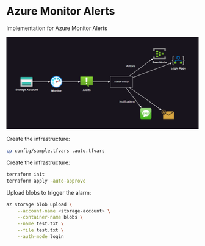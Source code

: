 # Azure Monitor Alerts

Implementation for Azure Monitor Alerts

<img src=".assets/monitor-alerts.png" />

Create the infrastructure:

```sh
cp config/sample.tfvars .auto.tfvars
```

Create the infrastructure:

```sh
terraform init
terraform apply -auto-approve
```

Upload blobs to trigger the alarm:

```sh
az storage blob upload \
    --account-name <storage-account> \
    --container-name blobs \
    --name test.txt \
    --file test.txt \
    --auth-mode login
```
